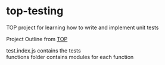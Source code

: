 # top-testing
TOP project for learning how to write and implement unit tests

Project Outline from [TOP](https://www.theodinproject.com/lessons/node-path-javascript-testing-practice)  

test.index.js contains the tests  
functions folder contains modules for each function
